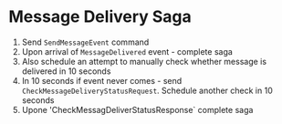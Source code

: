 # Message Delivery Saga
1. Send `SendMessageEvent` command
2. Upon arrival of `MessageDelivered` event - complete saga
3. Also schedule an attempt to manually check whether message is delivered in 10 seconds
4. In 10 seconds if event never comes - send `CheckMessageDeliveryStatusRequest`. Schedule another check in 10 seconds
5. Upone 'CheckMessagDeliverStatusResponse` complete saga
